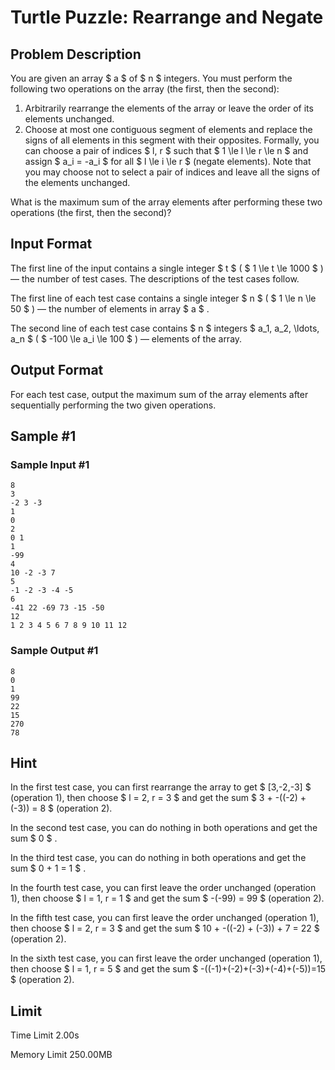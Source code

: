 # Turtle Puzzle: Rearrange and Negate

## Problem Description

You are given an array $ a $ of $ n $ integers. You must perform the following two operations on the array (the first, then the second):

1. Arbitrarily rearrange the elements of the array or leave the order of its elements unchanged.
2. Choose at most one contiguous segment of elements and replace the signs of all elements in this segment with their opposites. Formally, you can choose a pair of indices $ l, r $ such that $ 1 \le l \le r \le n $ and assign $ a_i = -a_i $ for all $ l \le i \le r $ (negate elements). Note that you may choose not to select a pair of indices and leave all the signs of the elements unchanged.

What is the maximum sum of the array elements after performing these two operations (the first, then the second)?

## Input Format

The first line of the input contains a single integer $ t $ ( $ 1 \le t \le 1000 $ ) — the number of test cases. The descriptions of the test cases follow.

The first line of each test case contains a single integer $ n $ ( $ 1 \le n \le 50 $ ) — the number of elements in array $ a $ .

The second line of each test case contains $ n $ integers $ a_1, a_2, \ldots, a_n $ ( $ -100 \le a_i \le 100 $ ) — elements of the array.

## Output Format

For each test case, output the maximum sum of the array elements after sequentially performing the two given operations.

## Sample #1

### Sample Input #1

```
8
3
-2 3 -3
1
0
2
0 1
1
-99
4
10 -2 -3 7
5
-1 -2 -3 -4 -5
6
-41 22 -69 73 -15 -50
12
1 2 3 4 5 6 7 8 9 10 11 12
```

### Sample Output #1

```
8
0
1
99
22
15
270
78
```

## Hint

In the first test case, you can first rearrange the array to get $ [3,-2,-3] $ (operation 1), then choose $ l = 2, r = 3 $ and get the sum $ 3 + -((-2) + (-3)) = 8 $ (operation 2).

In the second test case, you can do nothing in both operations and get the sum $ 0 $ .

In the third test case, you can do nothing in both operations and get the sum $ 0 + 1 = 1 $ .

In the fourth test case, you can first leave the order unchanged (operation 1), then choose $ l = 1, r = 1 $ and get the sum $ -(-99) = 99 $ (operation 2).

In the fifth test case, you can first leave the order unchanged (operation 1), then choose $ l = 2, r = 3 $ and get the sum $ 10 + -((-2) + (-3)) + 7 = 22 $ (operation 2).

In the sixth test case, you can first leave the order unchanged (operation 1), then choose $ l = 1, r = 5 $ and get the sum $ -((-1)+(-2)+(-3)+(-4)+(-5))=15 $ (operation 2).

## Limit



Time Limit
2.00s

Memory Limit
250.00MB